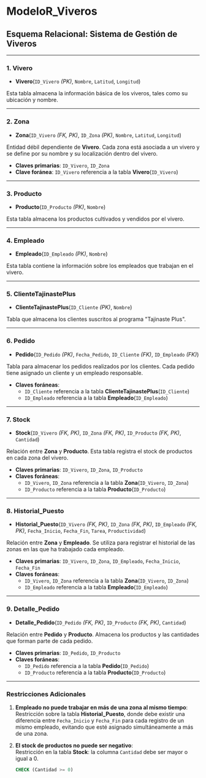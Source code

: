 # ModeloR_Viveros

## Esquema Relacional: Sistema de Gestión de Viveros

---

### 1. Vivero

- **Vivero**(`ID_Vivero` *(PK)*, `Nombre`, `Latitud`, `Longitud`)

Esta tabla almacena la información básica de los viveros, tales como su ubicación y nombre.

---

### 2. Zona

- **Zona**(`ID_Vivero` *(FK, PK)*, `ID_Zona` *(PK)*, `Nombre`, `Latitud`, `Longitud`)

Entidad débil dependiente de **Vivero**. Cada zona está asociada a un vivero y se define por su nombre y su localización dentro del vivero.

- **Claves primarias**: `ID_Vivero`, `ID_Zona`
- **Clave foránea**: `ID_Vivero` referencia a la tabla **Vivero**(`ID_Vivero`)

---

### 3. Producto

- **Producto**(`ID_Producto` *(PK)*, `Nombre`)

Esta tabla almacena los productos cultivados y vendidos por el vivero.

---

### 4. Empleado

- **Empleado**(`ID_Empleado` *(PK)*, `Nombre`)

Esta tabla contiene la información sobre los empleados que trabajan en el vivero.

---

### 5. ClienteTajinastePlus

- **ClienteTajinastePlus**(`ID_Cliente` *(PK)*, `Nombre`)

Tabla que almacena los clientes suscritos al programa "Tajinaste Plus".

---

### 6. Pedido

- **Pedido**(`ID_Pedido` *(PK)*, `Fecha_Pedido`, `ID_Cliente` *(FK)*, `ID_Empleado` *(FK)*)

Tabla para almacenar los pedidos realizados por los clientes. Cada pedido tiene asignado un cliente y un empleado responsable.

- **Claves foráneas**:
  - `ID_Cliente` referencia a la tabla **ClienteTajinastePlus**(`ID_Cliente`)
  - `ID_Empleado` referencia a la tabla **Empleado**(`ID_Empleado`)

---

### 7. Stock

- **Stock**(`ID_Vivero` *(FK, PK)*, `ID_Zona` *(FK, PK)*, `ID_Producto` *(FK, PK)*, `Cantidad`)

Relación entre **Zona** y **Producto**. Esta tabla registra el stock de productos en cada zona del vivero.

- **Claves primarias**: `ID_Vivero`, `ID_Zona`, `ID_Producto`
- **Claves foráneas**:
  - `ID_Vivero`, `ID_Zona` referencia a la tabla **Zona**(`ID_Vivero`, `ID_Zona`)
  - `ID_Producto` referencia a la tabla **Producto**(`ID_Producto`)

---

### 8. Historial_Puesto

- **Historial_Puesto**(`ID_Vivero` *(FK, PK)*, `ID_Zona` *(FK, PK)*, `ID_Empleado` *(FK, PK)*, `Fecha_Inicio`, `Fecha_Fin`, `Tarea`, `Productividad`)

Relación entre **Zona** y **Empleado**. Se utiliza para registrar el historial de las zonas en las que ha trabajado cada empleado.

- **Claves primarias**: `ID_Vivero`, `ID_Zona`, `ID_Empleado`, `Fecha_Inicio`, `Fecha_Fin`
- **Claves foráneas**:
  - `ID_Vivero`, `ID_Zona` referencia a la tabla **Zona**(`ID_Vivero`, `ID_Zona`)
  - `ID_Empleado` referencia a la tabla **Empleado**(`ID_Empleado`)

---

### 9. Detalle_Pedido

- **Detalle_Pedido**(`ID_Pedido` *(FK, PK)*, `ID_Producto` *(FK, PK)*, `Cantidad`)

Relación entre **Pedido** y **Producto**. Almacena los productos y las cantidades que forman parte de cada pedido.

- **Claves primarias**: `ID_Pedido`, `ID_Producto`
- **Claves foráneas**:
  - `ID_Pedido` referencia a la tabla **Pedido**(`ID_Pedido`)
  - `ID_Producto` referencia a la tabla **Producto**(`ID_Producto`)

---

### Restricciones Adicionales

1. **Empleado no puede trabajar en más de una zona al mismo tiempo**:  
   Restricción sobre la tabla **Historial_Puesto**, donde debe existir una diferencia entre `Fecha_Inicio` y `Fecha_Fin` para cada registro de un mismo empleado, evitando que esté asignado simultáneamente a más de una zona.

2. **El stock de productos no puede ser negativo**:  
   Restricción en la tabla **Stock**: la columna `Cantidad` debe ser mayor o igual a 0.  
   ```sql
   CHECK (Cantidad >= 0)
